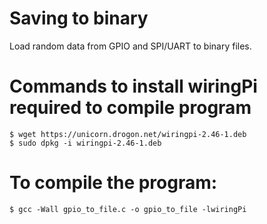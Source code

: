 # Saving to binary
Load random data from GPIO and SPI/UART to binary files.

# Commands to install wiringPi required to compile program

```
$ wget https://unicorn.drogon.net/wiringpi-2.46-1.deb
$ sudo dpkg -i wiringpi-2.46-1.deb
```
# To compile the program:

```
$ gcc -Wall gpio_to_file.c -o gpio_to_file -lwiringPi
```
